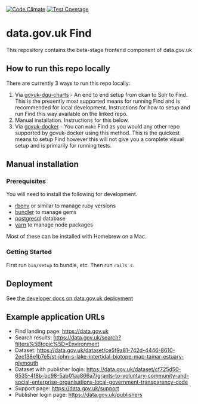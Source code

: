 [![Code Climate](https://codeclimate.com/github/datagovuk/find_data_beta/badges/gpa.svg)](https://codeclimate.com/github/datagovuk/find_data_beta)
[![Test Coverage](https://codeclimate.com/github/datagovuk/find_data_beta/badges/coverage.svg)](https://codeclimate.com/github/datagovuk/find_data_beta/coverage)

# data.gov.uk Find

This repository contains the beta-stage frontend component of data.gov.uk

## How to run this repo locally

There are currently 3 ways to run this repo locally:

1. Via  [govuk-dgu-charts](https://github.com/alphagov/govuk-dgu-charts) - An end to end setup from ckan to Solr to Find. This is the presently most supported means for running Find and is recommended for local development. Instructions for how to setup and run Find this way available on the linked repo.
2. Manual installation. Instructions for this below.
3. Via [govuk-docker](https://github.com/alphagov/govuk-docker) - You can `make` Find as you would any other repo supported by govuk-docker using this method. This is the quickest means to setup Find however this will not give you a complete visual setup and is primarily for running tests.

## Manual installation
### Prerequisites

You will need to install the following for development.

  * [rbenv](https://github.com/rbenv/rbenv) or similar to manage ruby versions
  * [bundler](https://rubygems.org/gems/bundler) to manage gems
  * [postgresql](https://www.postgresql.org/) database
  * [yarn](https://yarnpkg.com/en/) to manage node packages

Most of these can be installed with Homebrew on a Mac.

### Getting Started

First run `bin/setup` to bundle, etc. Then run `rails s`.

## Deployment

See [the developer docs on data.gov.uk deployment](https://docs.publishing.service.gov.uk/manual/data-gov-uk-deployment.html)

## Example application URLs

- Find landing page: https://data.gov.uk
- Search results: https://data.gov.uk/search?filters%5Btopic%5D=Environment
- Dataset: https://data.gov.uk/dataset/ce5f9a81-742d-4446-8610-2ec138e1b7e5/st-john-s-lake-intertidal-biotope-map-tamar-estuary-plymouth
- Dataset with publisher login: https://data.gov.uk/dataset/cf725d50-6535-4f8b-bc98-5ab01aa866a7/grants-to-voluntary-community-and-social-enterprise-organisations-local-government-transparency-code
- Support page: https://data.gov.uk/support
- Publisher login page: https://data.gov.uk/publishers
